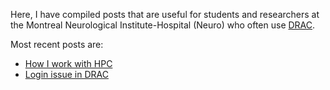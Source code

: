 Here, I have compiled posts that are useful for students and researchers at the Montreal Neurological Institute-Hospital (Neuro) who often use [DRAC](https://alliancecan.ca/en). 

Most recent posts are: 

- [How I work with HPC](./posts/how_log_in_DRAC.md)
- [Login issue in DRAC](./posts/how_log_in_DRAC.md)
